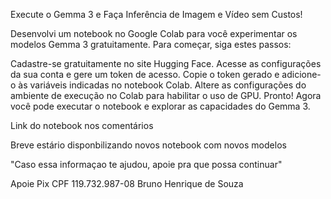  Execute o Gemma 3 e Faça Inferência de Imagem e Vídeo sem Custos!

Desenvolvi um notebook no Google Colab para você experimentar os modelos Gemma 3 gratuitamente. Para começar, siga estes passos:

Cadastre-se gratuitamente no site Hugging Face.
Acesse as configurações da sua conta e gere um token de acesso.
Copie o token gerado e adicione-o às variáveis indicadas no notebook Colab.
Altere as configurações do ambiente de execução no Colab para habilitar o uso de GPU.
Pronto! Agora você pode executar o notebook e explorar as capacidades do Gemma 3.


Link do notebook nos comentários 


Breve estário disponbilizando novos notebook com novos modelos


"Caso essa informaçao te ajudou, apoie pra que possa continuar"

Apoie
Pix CPF
119.732.987-08
Bruno Henrique de Souza
